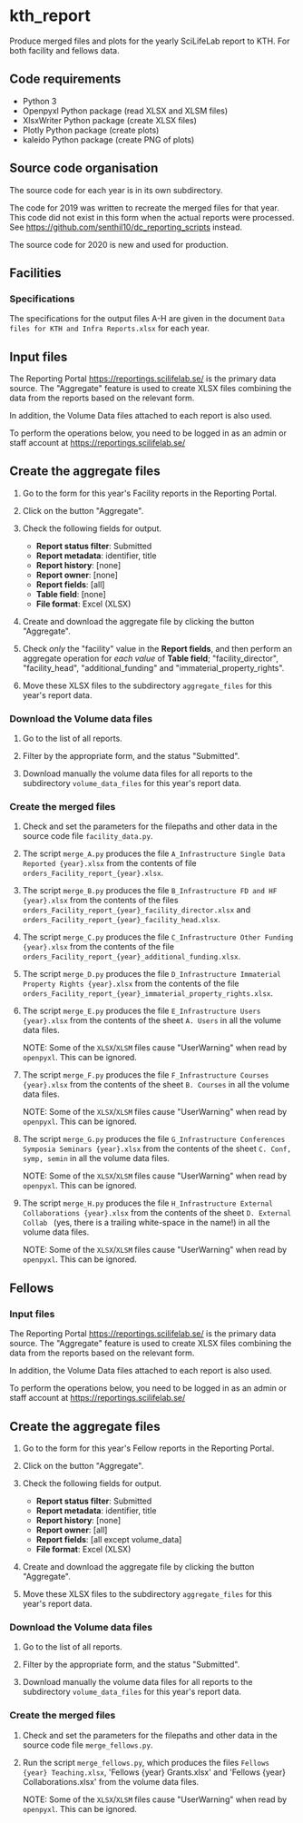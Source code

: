 # kth_report

Produce merged files and plots for the yearly SciLifeLab report to KTH.
For both facility and fellows data.


## Code requirements

- Python 3
- Openpyxl Python package (read XLSX and XLSM files)
- XlsxWriter Python package (create XLSX files)
- Plotly Python package (create plots)
- kaleido Python package (create PNG of plots)


## Source code organisation

The source code for each year is in its own subdirectory.

The code for 2019 was written to recreate the merged files for that year.
This code did not exist in this form when the actual reports were processed.
See https://github.com/senthil10/dc_reporting_scripts instead.

The source code for 2020 is new and used for production.


## Facilities

### Specifications

The specifications for the output files A-H are given in the document
`Data files for KTH and Infra Reports.xlsx` for each year.


## Input files

The Reporting Portal https://reportings.scilifelab.se/ is the primary
data source. The "Aggregate" feature is used to create XLSX files
combining the data from the reports based on the relevant form.

In addition, the Volume Data files attached to each report is also used.

To perform the operations below, you need to be logged in as an admin
or staff account at https://reportings.scilifelab.se/


## Create the aggregate files

1. Go to the form for this year's Facility reports in the Reporting Portal.

2. Click on the button "Aggregate".

3. Check the following fields for output.
   - **Report status filter**: Submitted
   - **Report metadata**: identifier, title
   - **Report history**: [none]
   - **Report owner**: [none]
   - **Report fields**: [all]
   - **Table field**: [none]
   - **File format**: Excel (XLSX)

4. Create and download the aggregate file by clicking the button "Aggregate".

5. Check *only* the "facility" value in the **Report fields**, and then
   perform an aggregate operation for *each value* of **Table field**;
   "facility_director", "facility_head", "additional_funding" and
   "immaterial_property_rights".

6. Move these XLSX files to the subdirectory `aggregate_files` for
   this year's report data.


### Download the Volume data files

1. Go to the list of all reports.

2. Filter by the appropriate form, and the status "Submitted".

3. Download manually the volume data files for all reports to the
   subdirectory `volume_data_files` for this year's report data.


### Create the merged files

1. Check and set the parameters for the filepaths and other data in
   the source code file `facility_data.py`.

2. The script `merge_A.py` produces the file
   `A_Infrastructure Single Data Reported {year}.xlsx` from the
   contents of file `orders_Facility_report_{year}.xlsx`.

3. The script `merge_B.py` produces the file
   `B_Infrastructure FD and HF {year}.xlsx` from the contents of the
   files `orders_Facility_report_{year}_facility_director.xlsx` and
   `orders_Facility_report_{year}_facility_head.xlsx`.

4. The script `merge_C.py` produces the file
   `C_Infrastructure Other Funding {year}.xlsx` from the contents of
   the file `orders_Facility_report_{year}_additional_funding.xlsx`.

5. The script `merge_D.py` produces the file
   `D_Infrastructure Immaterial Property Rights {year}.xlsx` from the
   contents of the file
   `orders_Facility_report_{year}_immaterial_property_rights.xlsx`.

6. The script `merge_E.py` produces the file
   `E_Infrastructure Users {year}.xlsx` from the contents of the
   sheet `A. Users` in all the volume data files.

   NOTE: Some of the `XLSX`/`XLSM` files cause "UserWarning" when read
   by `openpyxl`. This can be ignored.

7. The script `merge_F.py` produces the file
   `F_Infrastructure Courses {year}.xlsx` from the contents of the
   sheet `B. Courses` in all the volume data files.

   NOTE: Some of the `XLSX`/`XLSM` files cause "UserWarning" when read
   by `openpyxl`. This can be ignored.

8. The script `merge_G.py` produces the file
   `G_Infrastructure Conferences Symposia Seminars {year}.xlsx` from
   the contents of the sheet `C. Conf, symp, semin` in all the volume
   data files.

   NOTE: Some of the `XLSX`/`XLSM` files cause "UserWarning" when read
   by `openpyxl`. This can be ignored.

9. The script `merge_H.py` produces the file
   `H_Infrastructure External Collaborations {year}.xlsx` from
   the contents of the sheet `D. External Collab ` (yes, there is a
   trailing white-space in the name!)  in all the volume data files.

   NOTE: Some of the `XLSX`/`XLSM` files cause "UserWarning" when read
   by `openpyxl`. This can be ignored.


## Fellows

### Input files

The Reporting Portal https://reportings.scilifelab.se/ is the primary
data source. The "Aggregate" feature is used to create XLSX files
combining the data from the reports based on the relevant form.

In addition, the Volume Data files attached to each report is also used.

To perform the operations below, you need to be logged in as an admin
or staff account at https://reportings.scilifelab.se/


## Create the aggregate files

1. Go to the form for this year's Fellow reports in the Reporting Portal.

2. Click on the button "Aggregate".

3. Check the following fields for output.
   - **Report status filter**: Submitted
   - **Report metadata**: identifier, title
   - **Report history**: [none]
   - **Report owner**: [all]
   - **Report fields**: [all except volume_data]
   - **File format**: Excel (XLSX)

4. Create and download the aggregate file by clicking the button "Aggregate".

5. Move these XLSX files to the subdirectory `aggregate_files` for
   this year's report data.


### Download the Volume data files

1. Go to the list of all reports.

2. Filter by the appropriate form, and the status "Submitted".

3. Download manually the volume data files for all reports to the
   subdirectory `volume_data_files` for this year's report data.


### Create the merged files

1. Check and set the parameters for the filepaths and other data in
   the source code file `merge_fellows.py`.

2. Run the script `merge_fellows.py`, which produces the files
   `Fellows {year} Teaching.xlsx`, 'Fellows {year} Grants.xlsx'
   and 'Fellows {year} Collaborations.xlsx' from the volume data files.

   NOTE: Some of the `XLSX`/`XLSM` files cause "UserWarning" when read
   by `openpyxl`. This can be ignored.

